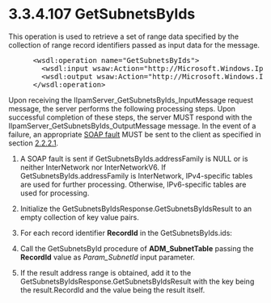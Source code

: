 <html dir="LTR" xmlns:mshelp="http://msdn.microsoft.com/mshelp" xmlns:ddue="http://ddue.schemas.microsoft.com/authoring/2003/5" xmlns:xlink="http://www.w3.org/1999/xlink" xmlns:tool="http://www.microsoft.com/tooltip">
 <body>
 <div id="header">
 <h1 class="heading">3.3.4.107 GetSubnetsByIds</h1>
 </div>
 <div id="mainSection">
 <div id="mainBody">
 <div id="allHistory" class="saveHistory"></div>
 <div id="sectionSection0" class="section" name="collapseableSection">
 

<p>This operation is used to retrieve a set of range data
specified by the collection of range record identifiers passed as input data
for the message.</p>

<dl>
<dd>
<div><pre> &lt;wsdl:operation name=&quot;GetSubnetsByIds&quot;&gt;
   &lt;wsdl:input wsaw:Action=&quot;http://Microsoft.Windows.Ipam/IIpamServer/GetSubnetsByIds&quot; message=&quot;ipam:IIpamServer_GetSubnetsByIds_InputMessage&quot; /&gt;
   &lt;wsdl:output wsaw:Action=&quot;http://Microsoft.Windows.Ipam/IIpamServer/GetSubnetsByIdsResponse&quot; message=&quot;ipam:IIpamServer_GetSubnetsByIds_OutputMessage&quot; /&gt;
 &lt;/wsdl:operation&gt; 
</pre></div>
</dd></dl>

<p>Upon receiving the IIpamServer_GetSubnetsByIds_InputMessage
request message, the server performs the following processing steps. Upon
successful completion of these steps, the server MUST respond with the IIpamServer_GetSubnetsByIds_OutputMessage
message. In the event of a failure, an appropriate <a href="21b4a631-8f28-420f-822f-c5f879d5046e.md#gt_ec8728a8-1a75-426f-8767-aa1932c7c19f">SOAP fault</a> MUST be sent to
the client as specified in section <a href="a90ad88d-2468-4ac1-bbb9-8f921d15bbc8.md">2.2.2.1</a>.</p>

<ol><li><p><span> </span>A SOAP fault is
sent if GetSubnetsByIds.addressFamily is NULL or is neither InterNetwork nor
InterNetworkV6. If GetSubnetsByIds.addressFamily is InterNetwork, IPv4-specific
tables are used for further processing. Otherwise, IPv6-specific tables are
used for processing.</p>

</li><li><p><span> </span>Initialize the
GetSubnetsByIdsResponse.GetSubnetsByIdsResult to an empty collection of key
value pairs.</p>

</li><li><p><span> </span>For each record
identifier <b>RecordId</b> in the GetSubnetsByIds.ids:</p>

</li><li><p><span> </span>Call the
GetSubnetsById procedure of <b>ADM_SubnetTable</b> passing the <b>RecordId</b>
value as <i>Param_SubnetId</i> input parameter.</p>

</li><li><p><span> </span>If the result
address range is obtained, add it to the
GetSubnetsByIdsResponse.GetSubnetsByIdsResult with the key being the
result.RecordId and the value being the result itself.</p>

</li></ol>
 </div>
 </div>
 </div>
 </body>
</html>